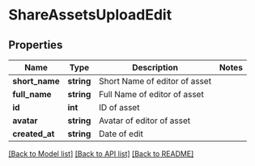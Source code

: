 # ShareAssetsUploadEdit

## Properties
Name | Type | Description | Notes
------------ | ------------- | ------------- | -------------
**short_name** | **string** | Short Name of editor of asset | 
**full_name** | **string** | Full Name of editor of asset | 
**id** | **int** | ID of asset | 
**avatar** | **string** | Avatar of editor of asset | 
**created_at** | **string** | Date of edit | 

[[Back to Model list]](../README.md#documentation-for-models) [[Back to API list]](../README.md#documentation-for-api-endpoints) [[Back to README]](../README.md)


